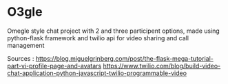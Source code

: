 # O3gle
 Omegle style chat project with 2 and three participent options, made using python-flask framework and twilio api for video sharing and call management
 
 Sources : 
           https://blog.miguelgrinberg.com/post/the-flask-mega-tutorial-part-vi-profile-page-and-avatars
           https://www.twilio.com/blog/build-video-chat-application-python-javascript-twilio-programmable-video
